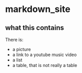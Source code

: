 # markdown_site
## what this contains
There is:
- a picture
- a link to a youtube music video
- a list
- a table, that is not really a table
